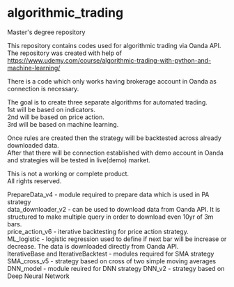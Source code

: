 # algorithmic_trading
Master's degree repository

This repository contains codes used for algorithmic trading via Oanda API.\
The repository was created with help of https://www.udemy.com/course/algorithmic-trading-with-python-and-machine-learning/

There is a code which only works having brokerage account in Oanda as connection is necessary.

The goal is to create three separate algorithms for automated trading.\
1st will be based on indicators.\
2nd will be based on price action.\
3rd will be based on machine learning.

Once rules are created then the strategy will be backtested across already downloaded data.\
After that there will be connection established with demo account in Oanda and strategies will be tested in live(demo) market.

This is not a working or complete product.\
All rights reserved.

PrepareData_v4 - module required to prepare data which is used in PA strategy\
data_downloader_v2 - can be used to download data from Oanda API. It is structured to make multiple query in order to download even 10yr of 3m bars.\
price_action_v6 - iterative backtesting for price action strategy.\
ML_logistic - logistic regression used to define if next bar will be increase or decrease. The data is downloaded directly from Oanda API.\
IterativeBase and IterativeBacktest - modules required for SMA strategy\
SMA_cross_v5 - strategy based on cross of two simple moving averages\
DNN_model - module reuired for DNN strategy
DNN_v2 - strategy based on Deep Neural Network
